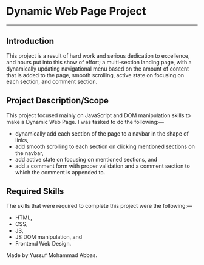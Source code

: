 # Dynamic Web Page Project


---

## Introduction

This project is a result of hard work and serious dedication to excellence, and hours put into this show of effort; a multi-section landing page, with a dynamically updating navigational menu based on the amount of content that is added to the page, smooth scrolling, active state on focusing on each section, and comment section.

## Project Description/Scope

This project focused mainly on JavaScript and DOM manipulation skills to make a Dynamic Web Page. I was tasked to do the following:—
- dynamically add each section of the page to a navbar in the shape of links,
- add smooth scrolling to each section on clicking mentioned sections on the navbar,
- add active state on focusing on mentioned sections, and
- add a comment form with proper validation and a comment section to which the comment is appended to.

## Required Skills

The skills that were required to complete this project were the following:—
- HTML,
- CSS,
- JS,
- JS DOM manipulation, and
- Frontend Web Design.


Made by Yussuf Mohammad Abbas.
